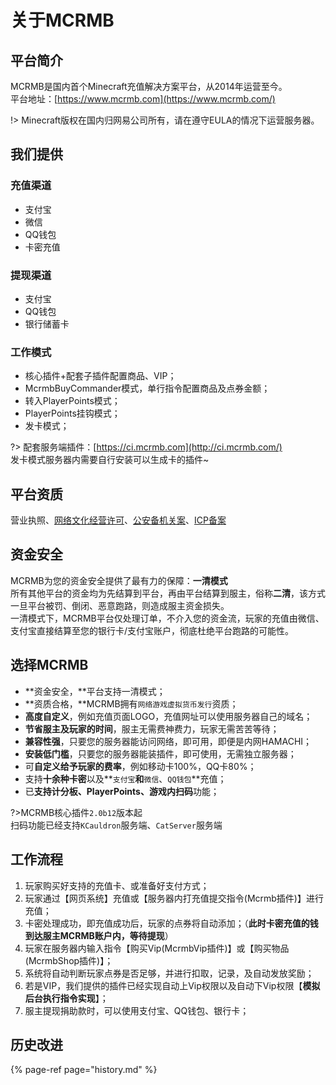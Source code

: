 # 关于MCRMB

## 平台简介

MCRMB是国内首个Minecraft充值解决方案平台，从2014年运营至今。  
平台地址：[https://www.mcrmb.com](https://www.mcrmb.com/)

!> Minecraft版权在国内归网易公司所有，请在遵守EULA的情况下运营服务器。

## 我们提供

### 充值渠道

* 支付宝
* 微信
* QQ钱包
* 卡密充值

### 提现渠道

* 支付宝
* QQ钱包
* 银行储蓄卡

### 工作模式

* 核心插件+配套子插件配置商品、VIP；
* McrmbBuyCommander模式，单行指令配置商品及点券金额；
* 转入PlayerPoints模式；
* PlayerPoints挂钩模式；
* 发卡模式；

?> 配套服务端插件：[https://ci.mcrmb.com](http://ci.mcrmb.com/)  
发卡模式服务器内需要自行安装可以生成卡的插件~

## 平台资质

营业执照、[网络文化经营许可](http://sq.ccm.gov.cn/ccnt/sczr/service/business/emark/toDetail/bc72295cc6ab42d9af7b27927a8769c6)、[公安备机关案](http://www.beian.gov.cn/portal/registerSystemInfo?recordcode=44010602002006)、[ICP备案](http://www.beian.miit.gov.cn/)

## 资金安全

MCRMB为您的资金安全提供了最有力的保障：**一清模式**  
所有其他平台的资金均为先结算到平台，再由平台结算到服主，俗称**二清**，该方式一旦平台被罚、倒闭、恶意跑路，则造成服主资金损失。  
一清模式下，MCRMB平台仅处理订单，不介入您的资金流，玩家的充值由微信、支付宝直接结算至您的银行卡/支付宝账户，彻底杜绝平台跑路的可能性。

## 选择MCRMB

* **资金安全，**平台支持一清模式；
* **资质合格，**MCRMB拥有`网络游戏虚拟货币发行`资质；
* **高度自定义**，例如充值页面LOGO，充值网址可以使用服务器自己的域名；
* **节省服主及玩家的时间**，服主无需费神费力，玩家无需苦苦等待；
* **兼容性强**，只要您的服务器能访问网络，即可用，即便是内网HAMACHI；
* **安装低门槛**，只要您的服务器能装插件，即可使用，无需独立服务器；
* 可**自定义给予玩家的费率**，例如移动卡100%，QQ卡80%；
* 支持**十余种卡密**以及**`支付宝`**和**`微信`、`QQ钱包`**充值；
* 已**支持计分板、PlayerPoints、游戏内扫码**功能；

?>MCRMB核心插件`2.0b12`版本起  
扫码功能已经支持`KCauldron`服务端、`CatServer`服务端

## 工作流程

1. 玩家购买好支持的充值卡、或准备好支付方式；
2. 玩家通过【网页系统】充值或【服务器内打充值提交指令\(Mcrmb插件\)】进行充值；
3. 卡密处理成功，即充值成功后，玩家的点券将自动添加；（**此时卡密充值的钱到达服主MCRMB账户内，等待提现**）
4. 玩家在服务器内输入指令【购买Vip\(McrmbVip插件\)】或【购买物品\(McrmbShop插件\)】；
5. 系统将自动判断玩家点券是否足够，并进行扣取，记录，及自动发放奖励；
6. 若是VIP，我们提供的插件已经实现自动上Vip权限以及自动下Vip权限【**模拟后台执行指令实现**】；
7. 服主提现捐助款时，可以使用支付宝、QQ钱包、银行卡；

## 历史改进

{% page-ref page="history.md" %}



